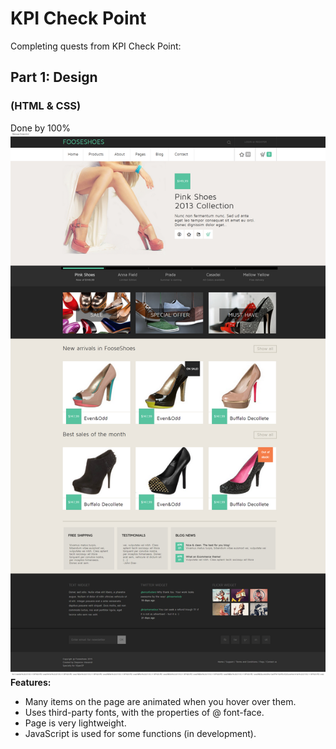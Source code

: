 <h1>KPI Check Point</h1>
<p>Completing quests from KPI Check Point: </p>
<h2>Part 1: Design</h2>
<h3>(HTML & CSS)</h3>
Done by 100%
<img src="https://raw.githubusercontent.com/vaiol/10perCP/master/Part1%20HTML+CSS/WhatHasBeenDone.png"></img>
<b>Features:</b>
<ul>
        <li> 
                Many items on the page are animated when you hover over them.
        </li>
        <li> 
                Uses third-party fonts, with the properties of @ font-face.
        </li>
        <li> 
                Page is very lightweight.
        </li>
        <li> 
                JavaScript is used for some functions (in development).
        </li>
</ul>

